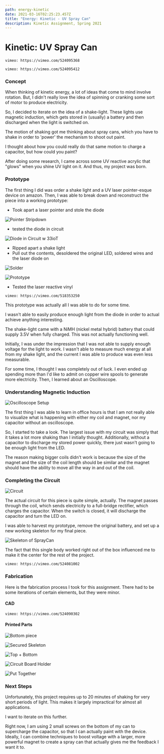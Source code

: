 ```yaml
---
path: energy-kinetic
date: 2021-03-16T02:25:23.457Z
title: "Energy: Kinetic - UV Spray Can"
description: Kinetic Assignment, Spring 2021
---
```

# Kinetic: UV Spray Can

`vimeo: https://vimeo.com/524095368`

`vimeo: https://vimeo.com/524095412`

### Concept

When thinking of kinetic energy, a lot of ideas that come to mind involve rotation. But, I didn't really love the idea of spinning or cranking some sort of motor to produce electricity. 

So, I decided to iterate on the idea of a shake-light. These lights use magnetic induction, which gets stored in (usually) a battery and then discharged when the light is switched on. 

The motion of shaking got me thinking about spray cans, which you have to shake in order to 'power' the mechanism to shoot out paint. 

I thought about how you could really do that same motion to charge a capacitor, but how could you paint?

After doing some research, I came across some UV reactive acrylic that "glows" when you shine UV light on it. And thus, my project was born. 

### Prototype

The first thing I did was order a shake light and a UV laser pointer-esque device on amazon. Then, I was able to break down and reconstruct the piece into a working prototype:

* Took apart a laser pointer and stole the diode

![Pointer Stripdown](/../assets/energy/kinetic/stripdown.jpg)

* tested the diode in circuit

![Diode in Circuit w 33ioT](/../assets/energy/kinetic/inCircuit.jpg)

* Ripped apart a shake light
* Pull out the contents, desoldered the original LED, soldered wires and the laser diode on

![Solder](/../assets/energy/kinetic/capacitor.jpg)

![Prototype](/../assets/energy/kinetic/prototype.JPG)

* Tested the laser reactive vinyl

`vimeo: https://vimeo.com/518353250`

This prototype was actually all I was able to do for some time.

I wasn't able to easily produce enough light from the diode in order to actual achieve anything interesting.

The shake-light came with a NiMH (nickel metal hybrid) battery that could supply 3.5V when fully charged. This was not actually functioning well.

Initially, I was under the impression that I was not able to supply enough voltage for the light to work. I wasn't able to measure much energy at all from my shake light, and the current I was able to produce was even less measurable.

For some time, I thought I was completely out of luck. I even ended up spending more than I'd like to admit on copper wire spools to generate more electricity. Then, I learned about an Oscilloscope. 

### Understanding Magnetic Induction

![Oscilloscope Setup](/../assets/energy/kinetic/Oscope.jpg)

The first thing I was able to learn in office hours is that I am not really able to visualize what is happening with either my coil and magnet, nor my capacitor without an oscilloscope. 

So, I started to take a look. The largest issue with my circuit was simply that it takes a lot more shaking than I initially thought. Additionally, without a capacitor to discharge my stored power quickly, there just wasn't going to be enough light from the LED. 

The reason making bigger coils didn't work is because the size of the magnet and the size of the coil length should be similar and the magnet should have the ability to move all the way in and out of the coil.

### Completing the Circuit

![Circuit](/../assets/energy/kinetic/circuit.jpg)

The actual circuit for this piece is quite simple, actually. The magnet passes through the coil, which sends electricity to a full-bridge rectifier, which charges the capacitor. When the switch is closed, it will discharge the capacitor and turn the LED on. 

I was able to harvest my prototype, remove the original battery, and set up a new working skeleton for my final piece. 

![Skeleton of SprayCan](/../assets/energy/kinetic/skeleton.jpg)

The fact that this single body worked right out of the box influenced me to make it the center for the rest of the project.

`vimeo: https://vimeo.com/524081002`

### Fabrication

Here is the fabrication process I took for this assignment. There had to be some iterations of certain elements, but they were minor. 

#### CAD

`vimeo: https://vimeo.com/524090302`

#### Printed Parts

![Bottom piece](/../assets/energy/kinetic/1.jpg)

![Secured Skeleton](/../assets/energy/kinetic/2.jpg)

![Top + Bottom](/../assets/energy/kinetic/3.jpg)

![Circuit Board Holder](/../assets/energy/kinetic/4.jpg)

![Put Together](/../assets/energy/kinetic/5.jpg)

### Next Steps

Unfortunately, this project requires up to 20 minutes of shaking for very short periods of light. This makes it largely impractical for almost all applications. 

I want to iterate on this further. 

Right now, I am using 2 small screws on the bottom of my can to supercharge the capacitor, so that I can actually paint with the device. Ideally, I can combine techniques to boost voltage with a larger, more powerful magnet to create a spray can that actually gives me the feedback I want it to. 